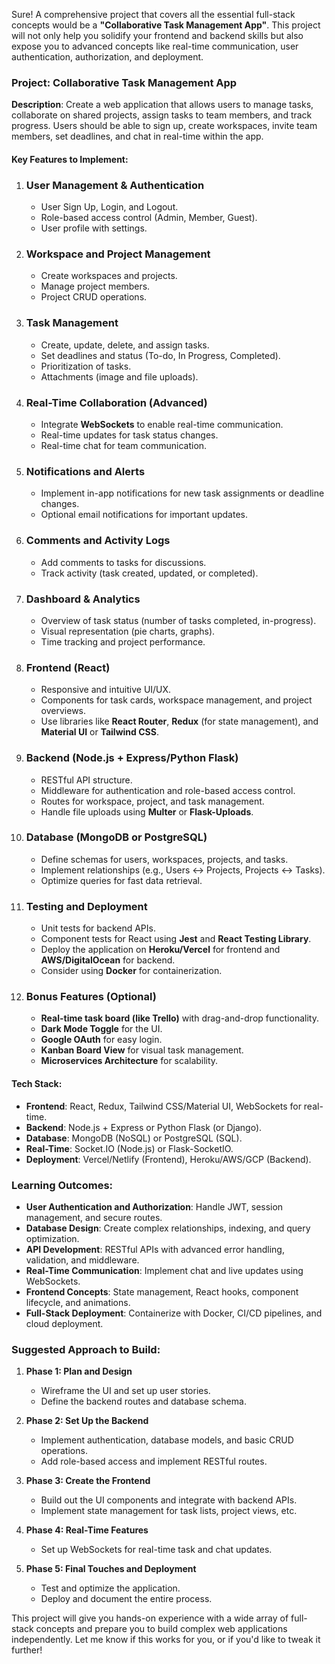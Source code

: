 Sure! A comprehensive project that covers all the essential full-stack concepts would be a **"Collaborative Task Management App"**. This project will not only help you solidify your frontend and backend skills but also expose you to advanced concepts like real-time communication, user authentication, authorization, and deployment.

### **Project: Collaborative Task Management App**
**Description**: Create a web application that allows users to manage tasks, collaborate on shared projects, assign tasks to team members, and track progress. Users should be able to sign up, create workspaces, invite team members, set deadlines, and chat in real-time within the app.

#### **Key Features to Implement:**

1. ### **User Management & Authentication**
   - User Sign Up, Login, and Logout.
   - Role-based access control (Admin, Member, Guest).
   - User profile with settings.

2. ### **Workspace and Project Management**
   - Create workspaces and projects.
   - Manage project members.
   - Project CRUD operations.

3. ### **Task Management**
   - Create, update, delete, and assign tasks.
   - Set deadlines and status (To-do, In Progress, Completed).
   - Prioritization of tasks.
   - Attachments (image and file uploads).

4. ### **Real-Time Collaboration (Advanced)**
   - Integrate **WebSockets** to enable real-time communication.
   - Real-time updates for task status changes.
   - Real-time chat for team communication.

5. ### **Notifications and Alerts**
   - Implement in-app notifications for new task assignments or deadline changes.
   - Optional email notifications for important updates.

6. ### **Comments and Activity Logs**
   - Add comments to tasks for discussions.
   - Track activity (task created, updated, or completed).

7. ### **Dashboard & Analytics**
   - Overview of task status (number of tasks completed, in-progress).
   - Visual representation (pie charts, graphs).
   - Time tracking and project performance.

8. ### **Frontend (React)**
   - Responsive and intuitive UI/UX.
   - Components for task cards, workspace management, and project overviews.
   - Use libraries like **React Router**, **Redux** (for state management), and **Material UI** or **Tailwind CSS**.

9. ### **Backend (Node.js + Express/Python Flask)**
   - RESTful API structure.
   - Middleware for authentication and role-based access control.
   - Routes for workspace, project, and task management.
   - Handle file uploads using **Multer** or **Flask-Uploads**.

10. ### **Database (MongoDB or PostgreSQL)**
    - Define schemas for users, workspaces, projects, and tasks.
    - Implement relationships (e.g., Users <-> Projects, Projects <-> Tasks).
    - Optimize queries for fast data retrieval.

11. ### **Testing and Deployment**
    - Unit tests for backend APIs.
    - Component tests for React using **Jest** and **React Testing Library**.
    - Deploy the application on **Heroku/Vercel** for frontend and **AWS/DigitalOcean** for backend.
    - Consider using **Docker** for containerization.

12. ### **Bonus Features (Optional)**
    - **Real-time task board (like Trello)** with drag-and-drop functionality.
    - **Dark Mode Toggle** for the UI.
    - **Google OAuth** for easy login.
    - **Kanban Board View** for visual task management.
    - **Microservices Architecture** for scalability.

#### **Tech Stack:**
- **Frontend**: React, Redux, Tailwind CSS/Material UI, WebSockets for real-time.
- **Backend**: Node.js + Express or Python Flask (or Django).
- **Database**: MongoDB (NoSQL) or PostgreSQL (SQL).
- **Real-Time**: Socket.IO (Node.js) or Flask-SocketIO.
- **Deployment**: Vercel/Netlify (Frontend), Heroku/AWS/GCP (Backend).

### **Learning Outcomes:**
- **User Authentication and Authorization**: Handle JWT, session management, and secure routes.
- **Database Design**: Create complex relationships, indexing, and query optimization.
- **API Development**: RESTful APIs with advanced error handling, validation, and middleware.
- **Real-Time Communication**: Implement chat and live updates using WebSockets.
- **Frontend Concepts**: State management, React hooks, component lifecycle, and animations.
- **Full-Stack Deployment**: Containerize with Docker, CI/CD pipelines, and cloud deployment.

### **Suggested Approach to Build:**
1. **Phase 1: Plan and Design**
   - Wireframe the UI and set up user stories.
   - Define the backend routes and database schema.

2. **Phase 2: Set Up the Backend**
   - Implement authentication, database models, and basic CRUD operations.
   - Add role-based access and implement RESTful routes.

3. **Phase 3: Create the Frontend**
   - Build out the UI components and integrate with backend APIs.
   - Implement state management for task lists, project views, etc.

4. **Phase 4: Real-Time Features**
   - Set up WebSockets for real-time task and chat updates.

5. **Phase 5: Final Touches and Deployment**
   - Test and optimize the application.
   - Deploy and document the entire process.

This project will give you hands-on experience with a wide array of full-stack concepts and prepare you to build complex web applications independently. Let me know if this works for you, or if you'd like to tweak it further!
